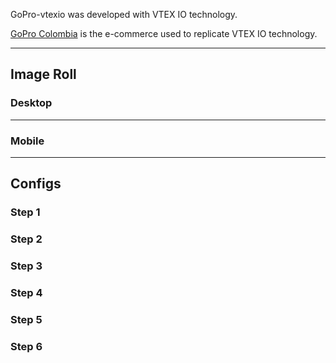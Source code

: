 GoPro-vtexio was developed with VTEX IO technology.

[GoPro Colombia](https://goprocol.co) is the e-commerce used to replicate VTEX IO technology.

---

## Image Roll

### Desktop

---

### Mobile

---

## Configs

### Step 1

### Step 2

### Step 3

### Step 4

### Step 5

### Step 6
